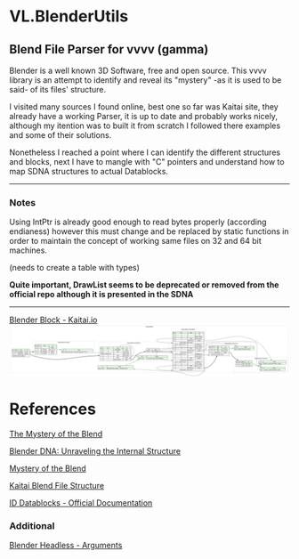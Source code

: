 # VL.BlenderUtils



<!--

Blender Utils collection 

 
Blender Camera Parser & BlenderCameraFromFile

Blender

1. Open a new text editor (text block)
2. Press "Text/Open.." from the text editor menu
3. Go to [your_vl_repos_folder]/VL.BlenderUtils/help/assets/scripts
4. Choose and load the ExportBlenderCameraToVL.py
5. Select the camera you want to "export" from the viewport or the outliner
6. Execute the loaded script
7. Your result will be outputed in the console =>
	a. Blender's main menu "Window/Toggle System Console"



VL

1. move VL.BlenderUtils in your vl repositories
2. add VL.BlenderUtils as a dependency into your VL patch
3. Introduce a BlenderCameraParser
4. Create a String IOBox and paste the XML content
-->

## Blend File Parser for vvvv (gamma)

Blender is a well known 3D Software, free and open source. This vvvv library is an attempt to identify and reveal its "mystery" -as it is used to be said- of its files' structure.

I visited many sources I found online, best one so far was Kaitai site, they already have a working Parser, it is up to date and probably works nicely, although my itention was to built it from scratch I followed there examples and some of their solutions.

Nonetheless I reached a point where I can identify the different structures and blocks, next I have to mangle with "C" pointers and understand how to map SDNA structures to actual Datablocks.

---------------
### Notes

Using IntPtr is already good enough to read bytes properly (according endianess)
however this must change and be replaced by static functions in order to maintain the concept of working same files on 32 and 64 bit machines.

(needs to create a table with types)

**Quite important, DrawList seems to be deprecated or removed from the official repo although it is presented in the SDNA**

----------------


[Blender Block - Kaitai.io](/imgs/kaitai_blender_blend.svg)<img src="imgs/kaitai_blender_blend.svg">

# References

[The Mystery of the Blend](https://github.com/fschutt/mystery-of-the-blend-backup)

[Blender DNA: Unraveling the Internal Structure](https://harlepengren.com/blender-dna-unraveling-the-internal-structure/)

[Mystery of the Blend](https://projects.blender.org/blender/blender/src/branch/main/doc/blender_file_format/mystery_of_the_blend.html)

[Kaitai Blend File Structure](https://formats.kaitai.io/blender_blend/csharp.html)


[ID Datablocks - Official Documentation](https://developer.blender.org/docs/features/core/datablocks/id_type/)


### Additional

[Blender Headless - Arguments](https://docs.blender.org/manual/en/latest/advanced/command_line/arguments.html)